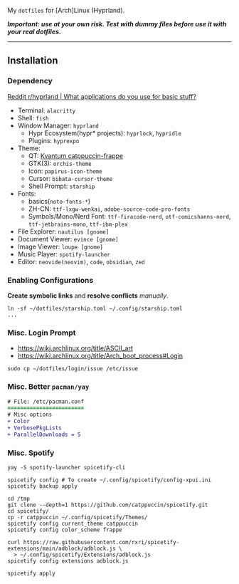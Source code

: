 My `dotfiles` for [Arch]Linux (Hyprland).

**_Important: use at your own risk. Test with dummy files before use it with your real dotfiles._**

---

## Installation

### Dependency

[Reddit r/hyprland | What applications do you use for basic stuff? ](https://www.reddit.com/r/hyprland/comments/1bl735k/what_applications_do_you_use_for_basic_stuff/)

- Terminal: `alacritty`
- Shell: `fish`
- Window Manager: `hyprland`
  - Hypr Ecosystem(hypr\* projects): `hyprlock`, `hypridle`
  - Plugins: `hyprexpo`
- Theme:
  - QT: [Kvantum catppuccin-frappe](https://github.com/catppuccin/Kvantum)
  - GTK(3): `orchis-theme`
  - Icon: `papirus-icon-theme`
  - Cursor: `bibata-cursor-theme`
  - Shell Prompt: `starship`
- Fonts:
  - basics(`noto-fonts-*`)
  - ZH-CN: `ttf-lxgw-wenkai`, `adobe-source-code-pro-fonts`
  - Symbols/Mono/Nerd Font: `ttf-firacode-nerd`, `otf-comicshanns-nerd`, `ttf-jetbrains-mono`, `ttf-ibm-plex`
- File Explorer: `nautilus [gnome]`
- Document Viewer: `evince [gnome]`
- Image Viewer: `loupe [gnome]`
- Music Player: `spotify-launcher`
- Editor: `neovide(neovim)`, `code`, `obsidian`, `zed`

### Enabling Configurations

**Create symbolic links** and **resolve conflicts** _manually_.

```shell
ln -sf ~/dotfiles/starship.toml ~/.config/starship.toml
...
```

### Misc. Login Prompt

- https://wiki.archlinux.org/title/ASCII_art
- https://wiki.archlinux.org/title/Arch_boot_process#Login

```shell
sudo cp ~/dotfiles/login/issue /etc/issue
```

### Misc. Better `pacman/yay`

```diff
# File: /etc/pacman.conf
========================
# Misc options
+ Color
+ VerbosePkgLists
+ ParallelDownloads = 5
```

### Misc. Spotify

```shell
yay -S spotify-launcher spicetify-cli

spicetify config # To create ~/.config/spicetify/config-xpui.ini
spicetify backup apply

cd /tmp
git clone --depth=1 https://github.com/catppuccin/spicetify.git
cd spicetify/
cp -r catppuccin ~/.config/spicetify/Themes/
spicetify config current_theme catppuccin
spicetify config color_scheme frappe

curl https://raw.githubusercontent.com/rxri/spicetify-extensions/main/adblock/adblock.js \
  > ~/.config/spicetify/Extensions/adblock.js
spicetify config extensions adblock.js

spicetify apply
```

